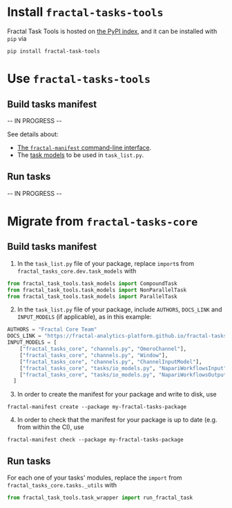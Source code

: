# Install `fractal-tasks-tools`

Fractal Task Tools is hosted on [the PyPI
index](https://pypi.org/project/fractal-task-tools), and it can be installed with
`pip` via
```
pip install fractal-task-tools
```

# Use `fractal-tasks-tools`

## Build tasks manifest

-- IN PROGRESS --

See details about:

* [The `fractal-manifest` command-line interface](./reference/fractal-manifest/index.md).
* The [task models](./reference/fractal_task_tools/task_models.md) to be used in `task_list.py`.

## Run tasks

-- IN PROGRESS --


# Migrate from `fractal-tasks-core`

## Build tasks manifest

1. In the `task_list.py` file of your package, replace `import`s from `fractal_tasks_core.dev.task_models` with
```python
from fractal_task_tools.task_models import CompoundTask
from fractal_task_tools.task_models import NonParallelTask
from fractal_task_tools.task_models import ParallelTask
```

2. In the `task_list.py` file of your package, include `AUTHORS`, `DOCS_LINK` and `INPUT_MODELS` (if applicable), as in this example:
```python
AUTHORS = "Fractal Core Team"
DOCS_LINK = "https://fractal-analytics-platform.github.io/fractal-tasks-core"
INPUT_MODELS = [
    ["fractal_tasks_core", "channels.py", "OmeroChannel"],
    ["fractal_tasks_core", "channels.py", "Window"],
    ["fractal_tasks_core", "channels.py", "ChannelInputModel"],
    ["fractal_tasks_core", "tasks/io_models.py", "NapariWorkflowsInput"],
    ["fractal_tasks_core", "tasks/io_models.py", "NapariWorkflowsOutput"],
  ]
```

3. In order to create the manifest for your package and write to disk, use
```
fractal-manifest create --package my-fractal-tasks-package
```

4. In order to check that the manifest for your package is up to date (e.g. from within the CI), use
```
fractal-manifest check --package my-fractal-tasks-package
```


## Run tasks

For each one of your tasks' modules, replace the `import` from `fractal_tasks_core.tasks._utils` with
```python
from fractal_task_tools.task_wrapper import run_fractal_task
```
